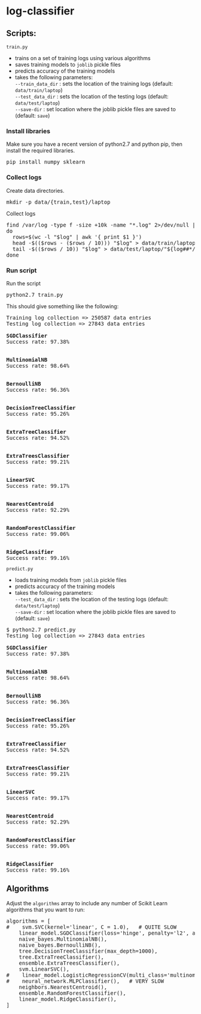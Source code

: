 # log-classifier

## Scripts:

`train.py`

- trains on a set of training logs using various algorithms
- saves training models to `joblib` pickle files
- predicts accuracy of the training models
- takes the following parameters:  
`--train_data_dir` : sets the location of the training logs (default: `data/train/laptop`)  
`--test_data_dir` : sets the location of the testing logs (default: `data/test/laptop`)  
`--save-dir` : set location where the joblib pickle files are saved to (default: `save`)

### Install libraries

Make sure you have a recent version of python2.7 and python pip, then install the required libraries.

<pre>
pip install numpy sklearn
</pre>

### Collect logs

Create data directories.

<pre>
mkdir -p data/{train,test}/laptop
</pre>

Collect logs

<pre>
find /var/log -type f -size +10k -name "*.log" 2>/dev/null | while read log
do
  rows=$(wc -l "$log" | awk '{ print $1 }')
  head -$(($rows - ($rows / 10))) "$log" > data/train/laptop/"${log##*/}"
  tail -$(($rows / 10)) "$log" > data/test/laptop/"${log##*/}"
done
</pre>

### Run script

Run the script

<pre>
python2.7 train.py
</pre>

This should give something like the following:

<pre>
Training log collection => 250587 data entries
Testing log collection => 27843 data entries

<b>SGDClassifier</b>
Success rate: 97.38%


<b>MultinomialNB</b>
Success rate: 98.64%


<b>BernoulliNB</b>
Success rate: 96.36%


<b>DecisionTreeClassifier</b>
Success rate: 95.26%


<b>ExtraTreeClassifier</b>
Success rate: 94.52%


<b>ExtraTreesClassifier</b>
Success rate: 99.21%


<b>LinearSVC</b>
Success rate: 99.17%


<b>NearestCentroid</b>
Success rate: 92.29%


<b>RandomForestClassifier</b>
Success rate: 99.06%


<b>RidgeClassifier</b>
Success rate: 99.16%
</pre>

`predict.py`
- loads training models from `joblib` pickle files
- predicts accuracy of the training models
- takes the following parameters:  
`--test_data_dir` : sets the location of the testing logs (default: `data/test/laptop`)  
`--save-dir` : set location where the joblib pickle files are saved to (default: `save`)  

<pre>
$ python2.7 predict.py
Testing log collection => 27843 data entries

<b>SGDClassifier</b>
Success rate: 97.38%


<b>MultinomialNB</b>
Success rate: 98.64%


<b>BernoulliNB</b>
Success rate: 96.36%


<b>DecisionTreeClassifier</b>
Success rate: 95.26%


<b>ExtraTreeClassifier</b>
Success rate: 94.52%


<b>ExtraTreesClassifier</b>
Success rate: 99.21%


<b>LinearSVC</b>
Success rate: 99.17%


<b>NearestCentroid</b>
Success rate: 92.29%


<b>RandomForestClassifier</b>
Success rate: 99.06%


<b>RidgeClassifier</b>
Success rate: 99.16%
</pre>

## Algorithms

Adjust the `algorithms` array to include any number of Scikit Learn algorithms that you want to run:

<pre>
algorithms = [
#    svm.SVC(kernel='linear', C = 1.0),   # QUITE SLOW
    linear_model.SGDClassifier(loss='hinge', penalty='l2', alpha=1e-3, random_state=42, max_iter=5, tol=None),
    naive_bayes.MultinomialNB(),
    naive_bayes.BernoulliNB(),
    tree.DecisionTreeClassifier(max_depth=1000),
    tree.ExtraTreeClassifier(),
    ensemble.ExtraTreesClassifier(),
    svm.LinearSVC(),
#    linear_model.LogisticRegressionCV(multi_class='multinomial'),   # A BIT SLOW
#    neural_network.MLPClassifier(),   # VERY SLOW
    neighbors.NearestCentroid(),
    ensemble.RandomForestClassifier(),
    linear_model.RidgeClassifier(),
]
</pre>
